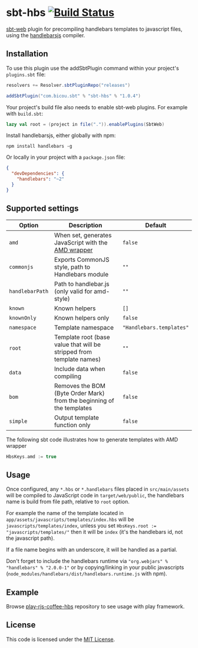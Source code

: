 # sbt-hbs [![Build Status](https://travis-ci.org/bicouy0/sbt-hbs.svg?branch=master)](https://travis-ci.org/bicouy0/sbt-hbs)
[sbt-web] plugin for precompiling handlebars templates to javascript files, using the [handlebarsjs] compiler.

Installation
------------

To use this plugin use the addSbtPlugin command within your project's `plugins.sbt` file:

```scala
resolvers += Resolver.sbtPluginRepo("releases")

addSbtPlugin("com.bicou.sbt" % "sbt-hbs" % "1.0.4")
```

Your project's build file also needs to enable sbt-web plugins. For example with `build.sbt`:

```scala
lazy val root = (project in file(".")).enablePlugins(SbtWeb)
```

Install handlebarsjs, either globally with npm:

```shell
npm install handlebars -g
```

Or locally in your project with a `package.json` file:
```json
{
  "devDependencies": {
    "handlebars": "~2"
  }
}
```

Supported settings
------------------

Option           | Description                                                            | Default
-----------------|------------------------------------------------------------------------|---------
`amd`            | When set, generates JavaScript with the [AMD wrapper]                  | `false`
`commonjs`       | Exports CommonJS style, path to Handlebars module                      | `""`
`handlebarPath`  | Path to handlebar.js (only valid for amd-style)                        | `""`
`known`          | Known helpers                                                          | `[]`
`knownOnly`      | Known helpers only                                                     | `false`
`namespace`      | Template namespace                                                     | `"Handlebars.templates"`
`root`           | Template root (base value that will be stripped from template names)   | `""`
`data`           | Include data when compiling                                            | `false`
`bom`            | Removes the BOM (Byte Order Mark) from the beginning of the templates  | `false`
`simple`         | Output template function only                                          | `false`


The following sbt code illustrates how to generate templates with AMD wrapper 

```scala
HbsKeys.amd := true
```

Usage
-----

Once configured, any `*.hbs` or `*.handlebars` files placed in `src/main/assets` will be compiled to JavaScript code in `target/web/public`, the handlebars name is build from file path, relative to `root` option.

For example the name of the template located in `app/assets/javascripts/templates/index.hbs` will be `javascripts/templates/index`, unless you set `HbsKeys.root := "javascripts/templates/"` then it will be `index` (it's the handlebars id, not the javascript path).

If a file name begins with an underscore, it will be handled as a partial.

Don't forget to include the handlebars runtime via `"org.webjars" % "handlebars" % "2.0.0-1"` or by copying/linking in your public javascripts (`node_modules/handlebars/dist/handlebars.runtime.js` with npm).

Example
-------

Browse [play-rjs-coffee-hbs](https://github.com/bicouy0/play-rjs-coffee-hbs) repository to see usage with play framework.

License
-------

This code is licensed under the [MIT License].

[sbt-web]:https://github.com/sbt/sbt-web
[handlebarsjs]:http://handlebarsjs.com/
[AMD wrapper]:http://requirejs.org/docs/whyamd.html
[MIT License]:http://opensource.org/licenses/MIT
